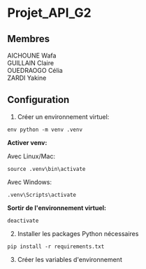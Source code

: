 # Projet_API_G2

## Membres

AICHOUNE Wafa <br/>
GUILLAIN Claire <br/>
OUEDRAOGO Célia <br/>
ZARDI Yakine

## Configuration

1. Créer un environnement virtuel:

```code
env python -m venv .venv
```
**Activer venv:**

Avec Linux/Mac:
```code
source .venv\bin\activate
```
Avec Windows: 
```code
.venv\Scripts\activate
```

**Sortir de l'environnement virtuel:**

```code
deactivate
```
2. Installer les packages Python nécessaires

```code
pip install -r requirements.txt
```
3. Créer les variables d'environnement

